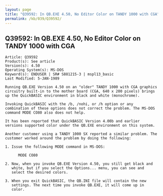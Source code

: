 ```yaml
---
layout: page
title: "Q39592: In QB.EXE 4.50, No Editor Color on TANDY 1000 with CGA"
permalink: /kb/039/Q39592/
---
```


## Q39592: In QB.EXE 4.50, No Editor Color on TANDY 1000 with CGA

	Article: Q39592
	Product(s): See article
	Version(s): 4.50
	Operating System(s): MS-DOS
	Keyword(s): ENDUSER | SR# S881215-3 | mspl13_basic
	Last Modified: 5-JAN-1989
	
	Running QB.EXE Version 4.50 on an "older" TANDY 1000 with CGA graphics
	circuitry built-in to the mother board (CGA, 640 x 200 pixels) brings
	up the QuickBASIC environment in black and white (monochrome).
	
	Invoking QuickBASIC with the /b, /nohi, or /h option or any
	combination of these options does not correct the problem. The MS-DOS
	command MODE CO80 also does not help.
	
	It has been reported that QuickBASIC Version 4.00b and earlier
	versions supported color under the QB.EXE environment on this system.
	
	Another customer using a TANDY 1000 SX reported a similar problem. The
	customer worked around the problem by doing the following:
	
	1. Issue the following MODE command in MS-DOS:
	
	      MODE CO80
	
	2. Now, when you invoke QB.EXE Version 4.50, you still get black and
	   white, but if you select the Options... menu, you can see and
	   select the desired colors.
	
	3. When you exit QuickBASIC, the QB.INI file will contain the new
	   settings. The next time you invoke QB.EXE, it will come up in
	   color.

